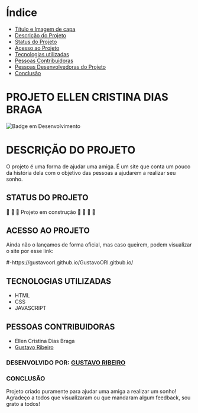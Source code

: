 # Índice 

* [Título e Imagem de capa](#projeto-ellen-cristina-dias-braga)
* [Descrição do Projeto](#descrição-do-projeto)
* [Status do Projeto](#status-do-Projeto)
* [Acesso ao Projeto](#acesso-ao-projeto)
* [Tecnologias utilizadas](#tecnologias-utilizadas)
* [Pessoas Contribuidoras](#pessoas-contribuidoras)
* [Pessoas Desenvolvedoras do Projeto](#desenvolvido-por)
* [Conclusão](#conclusão)


<h1>PROJETO ELLEN CRISTINA DIAS BRAGA</h1>

![Badge em Desenvolvimento](http://img.shields.io/static/v1?label=STATUS&message=EM%20DESENVOLVIMENTO&color=GREEN&style=for-the-badge)

<h1>DESCRIÇÃO DO PROJETO</h1>
<p>O projeto é uma forma de ajudar uma amiga. É um site que conta um pouco da história dela com o objetivo das pessoas a ajudarem a realizar seu sonho. </p>

<h2>STATUS DO PROJETO</h2>

:construction: :construction: :construction: Projeto em construção :construction: :construction: :construction: :construction:

<h2>ACESSO AO PROJETO</h2>
<p>Ainda não o lançamos de forma oficial, mas caso queirem, podem visualizar o site por esse link:</p>
#-https://gustavoorl.github.io/GustavoORl.gitbub.io/

<h2>TECNOLOGIAS UTILIZADAS</h2>
<ul>
  <li>HTML</li>
  <li>CSS</li>
  <li>JAVASCRIPT</li>
</ul>

<h2>PESSOAS CONTRIBUIDORAS</h2>
<ul>
  <li>Ellen Cristina Dias Braga</li>
  <li><a href="https://github.com/GustavoORl"> Gustavo Ribeiro</a></li>
</ul>

<h3>DESENVOLVIDO POR: <a href="https://github.com/GustavoORl"> GUSTAVO RIBEIRO </a></h3>

<h3>CONCLUSÃO</h3>
<p>Projeto criado puramente para ajudar uma amiga a realizar um sonho! Agradeço a todos que visualizaram ou que mandaram algum feedback, sou grato a todos!</p>



